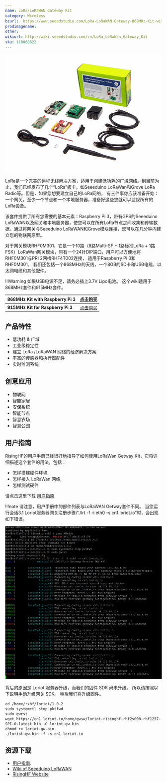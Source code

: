 ```yaml
---
name: LoRa/LoRaWAN Gateway Kit
category: Wireless
bzurl:  https://www.seeedstudio.com/LoRa-LoRaWAN-Gateway-868MHz-Kit-with-Raspberry-Pi-3-p-2823.html
prodimagename:
other: 
wikiurl: http://wiki.seeedstudio.com/cn/LoRa_LoRaWan_Gateway_Kit
sku: 110060622
---
```

![](https://github.com/SeeedDocument/LoRaWAN_Gateway-868MHz_Kit_with_Raspberry_Pi_3/raw/master/img/LoraWan%20Getway%20868MHz.jpg)

LoRa是一个完美的远程无线解决方案，适用于创建低功耗的广域网络。到目前为止，我们已经发布了几个“LoRa”板卡，如Seeeduino LoRaWan和Grove LoRa Radio等。但是，如果您想要建立自己的LoRa网络， 有三件事你应该准备开始：一个网关，至少一个节点和一个本地服务器，准备好这些您就可以监视所有的LoRa设备。

该套件提供了所有您需要的基本元素：Raspberry Pi 3，带有GPS的Seeeduino LoRaWAN以及网关和本地服务器，使您可以在所有LoRa节点之间收集和传输数据。通过将网关与Seeeduino LoRaWAN和Grove模块连接，您可以在几分钟内建立您的物联网原型。


对于网关模块RHF0M301，它是一个10路（8路Multi-SF + 1路标准LoRa + 1路FSK）LoRaWan网关模块，带有一个24针DIP端口，用户可以方便地将RHF0M301与PRI 2网桥RHF4T002连接， 适用于Raspberry Pi 3和RHF0M301。 我们还包括一个868MHz的天线，一个8GB的SD卡和USB电缆，以太网电缆和其他配件。


!!!Warning
    如果USB电源不足，请务必插上3.7V Lipo电池。 这个wiki适用于868MHz套件和915MHz套件。


|868MHz Kit with Raspberry Pi 3|[点击购买](https://item.taobao.com/item.htm?spm=686.1000925.0.0.469201394xUCHl&id=556011454000)|
|---|---|
|**915MHz Kit for Raspberry Pi 3**|[点击购买](https://item.taobao.com/item.htm?spm=a1z10.3-c.w4002-11172317909.10.7b284f1ey1OhJW&id=556004613634)|

## 产品特性
- 低功耗 & 广域
- 工业级稳定性
- 建立 LoRa /LoRaWAN 网络的经济解决方案
- 丰富的传感器和执行器配件
- 实时监测系统

## 创意应用
- 物联网
- 智能家居
- 安保系统
- 智能节点
- 智慧农场
- 智慧公园

## 用户指南
RisingHF的用户手册已经很好地指导了如何使用LoRaWan Getway Kit，它将详细描述这个套件的用法，包括：
-  怎样搭建硬件环境,
-  怎样接入 LoRaWan 网络,
-  怎样测试硬件

请点击这里下载 [用户指南](https://github.com/SeeedDocument/LoRaWAN_Gateway-868MHz_Kit_with_Raspberry_Pi_3/raw/master/res/%5BRHF-UM01649%5DIoT%20Discovery%20User%20Manual-seeed-v2.1.pdf).

!!!note
    请注意，用户手册中的部件列表与LoRaWAN Getway套件不同。 当您运行会话3.1 Loriot服务器网关注册步骤i“./lrt -f -i eth0 -s cn1.loriot.io”时，会出现如下错误。

![](https://github.com/SeeedDocument/LoRaWAN_Gateway-868MHz_Kit_with_Raspberry_Pi_3/raw/master/img/Gateway_error.jpg)

背后的原因是 Loriot 服务器升级，而我们的固件 SDK 尚未升级。 所以请按照以下说明手动升级网关 SDK。 稍后我们将升级固件。

```
cd /home/rxhf/loriot/1.0.2
sudo systemctl stop pktfwd
sudo gwrst
wget https://cn1.loriot.io/home/gwsw/loriot-risinghf-rhf2s008-rhf1257-SPI-0-latest.bin -O loriot-gw.bin
chmod +x loriot-gw.bin
./loriot-gw.bin -f -s cn1.loriot.io

```

## 资源下载
- [用户指南](https://github.com/SeeedDocument/LoRaWAN_Gateway-868MHz_Kit_with_Raspberry_Pi_3/raw/master/res/%5BRHF-UM01649%5DIoT%20Discovery%20User%20Manual-seeed-v2.1.pdf).
- [Wiki of Seeeduino LoRaWAN](/Seeeduino_LoRAWAN/)
- [RisingHF Website](http://www.risinghf.com/product/risinghf-iot-dicovery/?lang=en)
